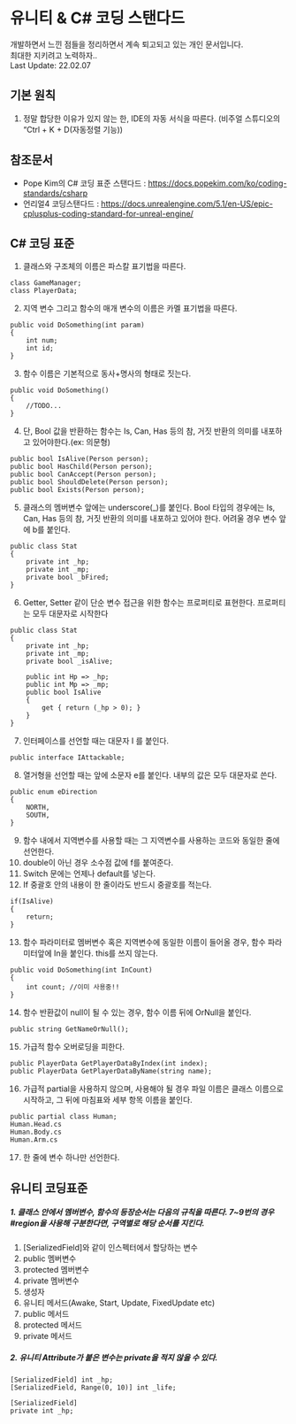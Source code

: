 # 유니티 & C# 코딩 스탠다드
  개발하면서 느낀 점들을 정리하면서 계속 퇴고되고 있는 개인 문서입니다.  
	최대한 지키려고 노력하자..  
  Last Update: 22.02.07

## 기본 원칙
1.	정말 합당한 이유가 있지 않는 한, IDE의 자동 서식을 따른다. (비주얼 스튜디오의 “Ctrl + K + D(자동정렬 기능))

## 참조문서
- Pope Kim의 C# 코딩 표준 스탠다드 : https://docs.popekim.com/ko/coding-standards/csharp
-	언리얼4 코딩스탠다드 : https://docs.unrealengine.com/5.1/en-US/epic-cplusplus-coding-standard-for-unreal-engine/


## C# 코딩 표준
1.	클래스와 구조체의 이름은 파스칼 표기법을 따른다.
```
class GameManager;
class PlayerData;
```
  
2.	지역 변수 그리고 함수의 매개 변수의 이름은 카멜 표기법을 따른다.
```
public void DoSomething(int param)
{
    int num;
    int id;
}
```

3.	함수 이름은 기본적으로 동사+명사의 형태로 짓는다.
```
public void DoSomething()
{
    //TODO...
}
```

4.	단, Bool 값을 반환하는 함수는 Is, Can, Has 등의 참, 거짓 반환의 의미를 내포하고 있어야한다.(ex: 의문형)
```
public bool IsAlive(Person person);
public bool HasChild(Person person);
public bool CanAccept(Person person);
public bool ShouldDelete(Person person);
public bool Exists(Person person);
```

5.	클래스의 멤버변수 앞에는 underscore(_)를 붙인다. Bool 타입의 경우에는 Is, Can, Has 등의 참, 거짓 반환의 의미를 내포하고 있어야 한다. 어려울 경우 변수 앞에 b를 붙인다.
```
public class Stat
{
    private int _hp;
    private int _mp;
    private bool _bFired;
}
```

6.	Getter, Setter 같이 단순 변수 접근을 위한 함수는 프로퍼티로 표현한다. 프로퍼티는 모두 대문자로 시작한다
```
public class Stat
{
    private int _hp;
    private int _mp;
    private bool _isAlive;

    public int Hp => _hp;
    public int Mp => _mp;
    public bool IsAlive
    {
        get { return (_hp > 0); }
    }
}
```

7.	인터페이스를 선언할 때는 대문자 I 를 붙인다.
```
public interface IAttackable;
```

8.	열거형을 선언할 때는 앞에 소문자 e를 붙인다. 내부의 값은 모두 대문자로 쓴다.
```
public enum eDirection
{
    NORTH,
    SOUTH,
}
```

9.	함수 내에서 지역변수를 사용할 때는 그 지역변수를 사용하는 코드와 동일한 줄에 선언한다.
10.	double이 아닌 경우 소수점 값에 f를 붙여준다.
11.	Switch 문에는 언제나 default를 넣는다.
12.	If 중괄호 안의 내용이 한 줄이라도 반드시 중괄호를 적는다.
```
if(IsAlive)
{
    return;
}
```

13.	함수 파라미터로 멤버변수 혹은 지역변수에 동일한 이름이 들어올 경우, 함수 파라미터앞에 In을 붙인다. this를 쓰지 않는다.
```
public void DoSomething(int InCount)
{
    int count; //이미 사용중!!
}
```

14.	함수 반환값이 null이 될 수 있는 경우, 함수 이름 뒤에 OrNull을 붙인다.
```
public string GetNameOrNull();
```

15.	가급적 함수 오버로딩을 피한다.
```
public PlayerData GetPlayerDataByIndex(int index);
public PlayerData GetPlayerDataByName(string name);
```

16.	가급적 partial을 사용하지 않으며, 사용해야 될 경우 파일 이름은 클래스 이름으로 시작하고, 그 뒤에 마침표와 세부 항목 이름을 붙인다.
```
public partial class Human;
Human.Head.cs
Human.Body.cs
Human.Arm.cs
```

17. 한 줄에 변수 하나만 선언한다.

## 유니티 코딩표준
##### 1. 클래스 안에서 멤버변수, 함수의 등장순서는 다음의 규칙을 따른다. 7~9번의 경우 #region을 사용해 구분한다면, 구역별로 해당 순서를 지킨다.
1. [SerializedField]와 같이 인스펙터에서 할당하는 변수  
2. public 멤버변수
3. protected 멤버변수
4. private 멤버변수
5. 생성자
6. 유니티 메서드(Awake, Start, Update, FixedUpdate etc)
7. public 메서드
8. protected 메서드
9. private 메서드

##### 2. 유니티 Attribute가 붙은 변수는 private을 적지 않을 수 있다.
```
[SerializedField] int _hp;
[SerializedField, Range(0, 10)] int _life;

[SerializedField]
private int _hp;
```
